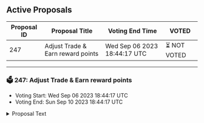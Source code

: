 ## Active Proposals

| Proposal ID | Proposal Title | Voting End Time | VOTED |
|-------------|----------------|-----------------|-------|
| 247 | Adjust Trade & Earn reward points | Wed Sep 06 2023 18:44:17 UTC | ⏳ NOT VOTED |

---

### 🗳 247: Adjust Trade & Earn reward points
- Voting Start: Wed Sep 06 2023 18:44:17 UTC
- Voting End: Sun Sep 10 2023 18:44:17 UTC

<details>
<summary>Proposal Text</summary>
 
This proposal, if passed, will adjust the Trade & Earn reward points for the epoch that ended on August 30.

The reward points for the following addresses will be adjusted to zero:

inj1un0lspqv2xsqcglvgn079n687zrdetrhwmxf0n

inj1eyv54halagn80kn22np3wu04deej85t8gafsuq

inj1l8qvl8hzujqkl2m4cfs6k9hgxvzu8ularqrx8w

inj1mqykgk8glnfevlu7xl0equkaq77djzm2n0g3zp

The community has presented evidence that these addresses have unfairly received Trade & Earn rewards through malicious behavior.

For more details, refer to the governance forum post: https://gov.injective.network/discussion/13038-adjust-trade-earn-reward-points

Disclaimer: I am a team member at Injective Labs.
</details>
